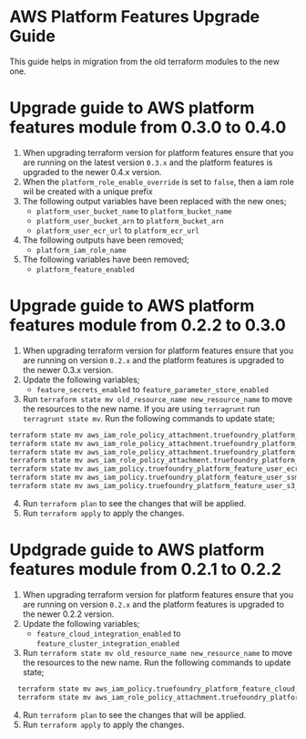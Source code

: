 # AWS Platform Features Upgrade Guide
This guide helps in migration from the old terraform modules to the new one.

# Upgrade guide to AWS platform features module from 0.3.0 to 0.4.0
1. When upgrading terraform version for platform features ensure that you are running on the latest version `0.3.x` and the platform features is upgraded to the newer 0.4.x version.
2. When the `platform_role_enable_override` is set to `false`, then a iam role wil be created with a unique prefix
3. The following output variables have been replaced with the new ones;
   - `platform_user_bucket_name` to `platform_bucket_name`
   - `platform_user_bucket_arn` to `platform_bucket_arn`
   - `platform_user_ecr_url` to `platform_ecr_url`
4. The following outputs have been removed;
   - `platform_iam_role_name`
5. The following variables have been removed;
   - `platform_feature_enabled`

# Upgrade guide to AWS platform features module from 0.2.2 to 0.3.0
1. When upgrading terraform version for platform features ensure that you are running on version `0.2.x` and the platform features is upgraded to the newer 0.3.x version.
2. Update the following variables;
   - `feature_secrets_enabled` to `feature_parameter_store_enabled`
3. Run `terraform state mv old_resource_name new_resource_name` to move the resources to the new name. If you are using `terragrunt` run `terragrunt state mv`. Run the following commands to update state;
```bash
terraform state mv aws_iam_role_policy_attachment.truefoundry_platform_user_ecr_policy_attachment aws_iam_role_policy_attachment.truefoundry_platform_ecr_policy_attachment
terraform state mv aws_iam_role_policy_attachment.truefoundry_platform_user_ssm_policy_attachment aws_iam_role_policy_attachment.truefoundry_platform_parameter_store_policy_attachment
terraform state mv aws_iam_role_policy_attachment.truefoundry_platform_user_cluster_integration_policy_attachment aws_iam_role_policy_attachment.truefoundry_platform_cluster_integration_policy_attachment
terraform state mv aws_iam_role_policy_attachment.truefoundry_platform_user_s3_policy_attachment aws_iam_role_policy_attachment.truefoundry_platform_s3_policy_attachment
terraform state mv aws_iam_policy.truefoundry_platform_feature_user_ecr_policy aws_iam_policy.truefoundry_platform_feature_ecr_policy
terraform state mv aws_iam_policy.truefoundry_platform_feature_user_ssm_policy aws_iam_policy.truefoundry_platform_feature_parameter_store_policy
terraform state mv aws_iam_policy.truefoundry_platform_feature_user_s3_policy aws_iam_policy.truefoundry_platform_feature_s3_policy
```
4. Run `terraform plan` to see the changes that will be applied. 
5. Run `terraform apply` to apply the changes.


# Updgrade guide to AWS platform features module from 0.2.1 to 0.2.2
1. When upgrading terraform version for platform features ensure that you are running on version `0.2.x` and the platform features is upgraded to the newer 0.2.2 version.
2. Update the following variables;
   - `feature_cloud_integration_enabled` to `feature_cluster_integration_enabled`
3. Run `terraform state mv old_resource_name new_resource_name` to move the resources to the new name. Run the following commands to update state;
```bash
  terraform state mv aws_iam_policy.truefoundry_platform_feature_cloud_integration_policy aws_iam_policy.truefoundry_platform_feature_cluster_integration_policy
  terraform state mv aws_iam_role_policy_attachment.truefoundry_platform_user_cloud_integration_policy_attachment aws_iam_role_policy_attachment.truefoundry_platform_user_cluster_integration_policy_attachment
```
4. Run `terraform plan` to see the changes that will be applied.
5. Run `terraform apply` to apply the changes.
